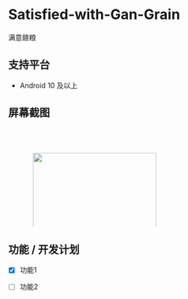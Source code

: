 # Satisfied-with-Gan-Grain
满意赣粮
## 支持平台
- Android 10 及以上
## 屏幕截图

<div style="display: block; max-height: 200px; overflow-y: auto;">
  <img src="https://github.com/Mu-L/Kazumi/blob/main/static/screenshot/img_1.png" width="250" style="margin: 50px;"/>
  <img src="https://github.com/Mu-L/Kazumi/blob/main/static/screenshot/img_1.png" width="250" style="margin: 50px;"/>
  <img src="https://github.com/Mu-L/Kazumi/blob/main/static/screenshot/img_1.png" width="250" style="margin: 50px;"/>
  <img src="https://github.com/Mu-L/Kazumi/blob/main/static/screenshot/img_1.png" width="250" style="margin: 50px;"/>
  <img src="https://github.com/Mu-L/Kazumi/blob/main/static/screenshot/img_1.png" width="250" style="margin: 50px;"/>
  <img src="https://github.com/Mu-L/Kazumi/blob/main/static/screenshot/img_1.png" width="250" style="margin: 50px;"/>
</div>




## 功能 / 开发计划
- [x] 功能1
- [ ] 功能2


